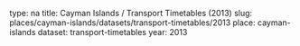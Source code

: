 type: na
title: Cayman Islands / Transport Timetables (2013)
slug: places/cayman-islands/datasets/transport-timetables/2013
place: cayman-islands
dataset: transport-timetables
year: 2013
